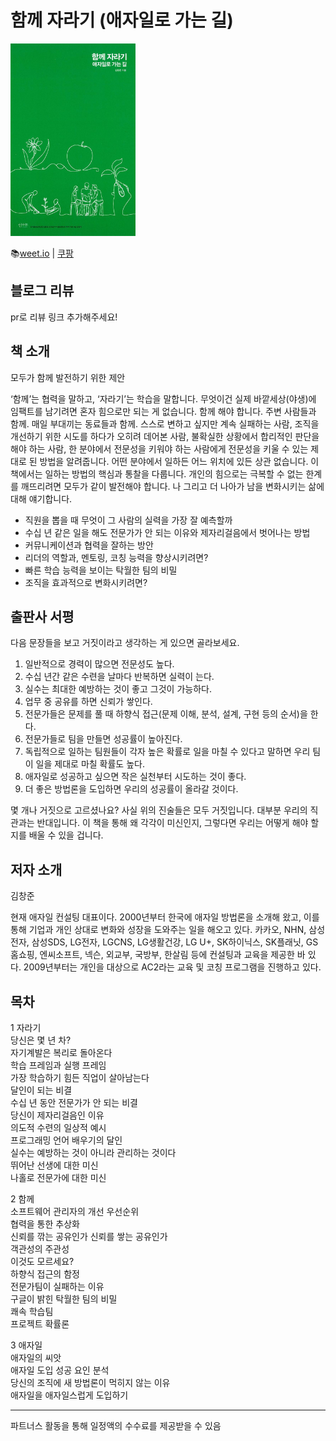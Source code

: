 # 함께 자라기 (애자일로 가는 길)

<img src="./9788966262335_L.jpg" width="200px" />

📚[weet.io](https://smartstore.naver.com/weetbook/products/4776861530)
|
[쿠팡](https://coupa.ng/bmPcut)

## 블로그 리뷰

pr로 리뷰 링크 추가해주세요!

## 책 소개

모두가 함께 발전하기 위한 제안

‘함께’는 협력을 말하고, ‘자라기’는 학습을 말합니다. 무엇이건 실제 바깥세상(야생)에 임팩트를 남기려면 혼자 힘으로만 되는 게 없습니다. 함께 해야 합니다. 주변 사람들과 함께. 매일 부대끼는 동료들과 함께. 스스로 변하고 싶지만 계속 실패하는 사람, 조직을 개선하기 위한 시도를 하다가 오히려 데어본 사람, 불확실한 상황에서 합리적인 판단을 해야 하는 사람, 한 분야에서 전문성을 키워야 하는 사람에게 전문성을 키울 수 있는 제대로 된 방법을 알려줍니다. 어떤 분야에서 일하든 어느 위치에 있든 상관 없습니다. 이 책에서는 일하는 방법의 핵심과 통찰을 다룹니다. 개인의 힘으로는 극복할 수 없는 한계를 깨뜨리려면 모두가 같이 발전해야 합니다. 나 그리고 더 나아가 남을 변화시키는 삶에 대해 얘기합니다.

- 직원을 뽑을 때 무엇이 그 사람의 실력을 가장 잘 예측할까
- 수십 년 같은 일을 해도 전문가가 안 되는 이유와 제자리걸음에서 벗어나는 방법
- 커뮤니케이션과 협력을 잘하는 방안
- 리더의 역할과, 멘토링, 코칭 능력을 향상시키려면?
- 빠른 학습 능력을 보이는 탁월한 팀의 비밀
- 조직을 효과적으로 변화시키려면?

## 출판사 서평

다음 문장들을 보고 거짓이라고 생각하는 게 있으면 골라보세요.

1. 일반적으로 경력이 많으면 전문성도 높다.
2. 수십 년간 같은 수련을 날마다 반복하면 실력이 는다.
3. 실수는 최대한 예방하는 것이 좋고 그것이 가능하다.
4. 업무 중 공유를 하면 신뢰가 쌓인다.
5. 전문가들은 문제를 풀 때 하향식 접근(문제 이해, 분석, 설계, 구현 등의 순서)을 한다.
6. 전문가들로 팀을 만들면 성공률이 높아진다.
7. 독립적으로 일하는 팀원들이 각자 높은 확률로 일을 마칠 수 있다고 말하면 우리 팀이 일을 제대로 마칠 확률도 높다.
8. 애자일로 성공하고 싶으면 작은 실천부터 시도하는 것이 좋다.
9. 더 좋은 방법론을 도입하면 우리의 성공률이 올라갈 것이다.

몇 개나 거짓으로 고르셨나요? 사실 위의 진술들은 모두 거짓입니다. 대부분 우리의 직관과는 반대입니다. 이 책을 통해 왜 각각이 미신인지, 그렇다면 우리는 어떻게 해야 할지를 배울 수 있을 겁니다.

## 저자 소개

김창준

현재 애자일 컨설팅 대표이다. 2000년부터 한국에 애자일 방법론을 소개해 왔고, 이를 통해 기업과 개인 상대로 변화와 성장을 도와주는 일을 해오고 있다. 카카오, NHN, 삼성전자, 삼성SDS, LG전자, LGCNS, LG생활건강, LG U+, SK하이닉스, SK플래닛, GS홈쇼핑, 엔씨소프트, 넥슨, 외교부, 국방부, 한살림 등에 컨설팅과 교육을 제공한 바 있다. 2009년부터는 개인을 대상으로 AC2라는 교육 및 코칭 프로그램을 진행하고 있다.

## 목차

1 자라기<br/>
당신은 몇 년 차?<br/>
자기계발은 복리로 돌아온다<br/>
학습 프레임과 실행 프레임<br/>
가장 학습하기 힘든 직업이 살아남는다<br/>
달인이 되는 비결<br/>
수십 년 동안 전문가가 안 되는 비결<br/>
당신이 제자리걸음인 이유<br/>
의도적 수련의 일상적 예시<br/>
프로그래밍 언어 배우기의 달인<br/>
실수는 예방하는 것이 아니라 관리하는 것이다<br/>
뛰어난 선생에 대한 미신<br/>
나홀로 전문가에 대한 미신<br/>

2 함께<br/>
소프트웨어 관리자의 개선 우선순위<br/>
협력을 통한 추상화<br/>
신뢰를 깎는 공유인가 신뢰를 쌓는 공유인가<br/>
객관성의 주관성<br/>
이것도 모르세요?<br/>
하향식 접근의 함정<br/>
전문가팀이 실패하는 이유<br/>
구글이 밝힌 탁월한 팀의 비밀<br/>
쾌속 학습팀<br/>
프로젝트 확률론<br/>

3 애자일<br/>
애자일의 씨앗<br/>
애자일 도입 성공 요인 분석<br/>
당신의 조직에 새 방법론이 먹히지 않는 이유<br/>
애자일을 애자일스럽게 도입하기<br/>

---
파트너스 활동을 통해 일정액의 수수료를 제공받을 수 있음